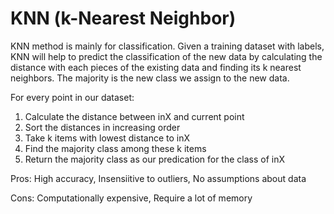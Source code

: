 # KNN (k-Nearest Neighbor)


KNN method is mainly for classification. 
Given a training dataset with labels, KNN will help to predict the classification of the new data by calculating the distance with each pieces of the existing data and finding its k nearest neighbors. 
The majority is the new class we assign to the new data.


For every point in our dataset:
1. Calculate the distance between inX and current point
2. Sort the distances in increasing order
3. Take k items with lowest distance to inX
4. Find the majority class among these k items
5. Return the majority class as our predication for the class of inX


Pros:
High accuracy, Insensiitive to outliers, No assumptions about data

Cons:
Computationally expensive, Require a lot of memory
